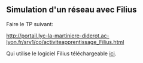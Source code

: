 ## Simulation d'un réseau avec Filius

Faire le TP suivant:

http://portail.lyc-la-martiniere-diderot.ac-lyon.fr/srv1/co/activiteapprentissage_Filius.html

Qui utilise le logiciel Filius téléchargeable [ici](http://lernsoftware-filius.de/Herunterladen).

<!-- 
> Les exercices de ce chapitre sont issus du site [pixees.fr]() de David Roche sous licence CC-BY-SA.

Après la théorie, passons maintenant à la pratique. Il est un peu difficile de mettre en place un
réseau pour effectuer quelques tests.

À la place, nous allons utiliser un **simulateur de réseau**. Il
existe différents types de simulateurs : du plus simple au plus `professionnel`.

Nous allons utiliser un simulateur relativement simple à prendre en main, mais suffisamment
performant : [`Filius`](http://www.lernsoftware-filius.de/Herunterladen) (la page web est en
allemand, mais le logiciel est disponible en anglais).


## [Simulation réseau 1](https://pixees.fr/informatiquelycee/n_site/nsi_prem_simReseau1.html)

Avant de visionner une petite vidéo qui devrait vous aider à prendre en main `Filius`, quelques petites indications

Nous allons utiliser deux commandes dans la vidéo :

- **`ipconfig`** qui permet de connaitre la configuration réseau de la machine(adresse IP, adresse
  MAC...) sur laquelle est exécutée cette commande (`ipconfig` est une commande Windows, sous les
  systèmes de type UNIX (Linux ou macOS par exemple), la commande équivalente est `ifconfig`)
- **`ping`** qui permet d'envoyer des paquets de données d'une machine A vers une machine B. Si la
  commande est exécutée sur la machine A, le `ping` devra être suivi par l'adresse IP de la machine
  B (par exemple, si l'adresse IP de B est `192.168.0.2`, on aura `ping 192.168.0.2`)

::: {.plus titre="Utilisation de la ligne de commande"}
Vous pouvez essayer directement ces commandes dans votre invite de commande.

- `ping lyceum.fr`
- `ipconfig` (ou `ifconfig` si vous êtes sur NIX). 
:::

Autre chose à retenir, vous allez peut-être apercevoir dans cette vidéo un *netmask* (masque de
réseau en français), vous devez juste savoir que :

- pour une adresse du type `a.b.c.d/8`, on a un *netmask* qui est `255.0.0.0`
- pour une adresse du type `a.b.c.d/16`, on a un *netmask* qui est `255.255.0.0`
- pour une adresse du type `a.b.c.d/24`, on a un *netmask* qui est `255.255.255.0`

Vous pouvez maintenant visionner la vidéo.

`youtube: nzuRSOwdF5I`


::: {.appli titre="Création d'un réseau"}
1. En utilisant le logiciel Filius, créez un réseau de 4 machines (`M1`, `M2`, `M3` et `M4`).
L'adresse IP de la machine `M1` est `192.168.1.1`, choisissez les adresses IP des machines `M2`, 
`M3` et `M4`.
2. Effectuez un `ipconfig` sur la machine `M1` afin de vérifier son adresse IP et de déterminer 
son adresse MAC (adresse physique).
3. Effectuez un `ping` de la machine `M2` vers la machine `M4`.
:::

## [Simulation réseau 2](https://pixees.fr/informatiquelycee/n_site/nsi_prem_simReseau2.html)

En utilisant `Filius`, nous allons maintenant mettre en place un serveur Web afin de pouvoir faire
des requêtes HTTP. Il sera possible d'analyser les données échangées entre les machines grâce à
l'outil *data exchange*.

Pour afficher cet outil, il suffit de faire un clic droit sur la machine concernée et de choisir
`show data exchange`. 

Commencez par visionner la vidéo ci-dessous :

`youtube: fY2yiRXMdS8`


::: {.appli titre=" Échange de données entre un client et un serveur"}
Une fois la vidéo visionnée, en utilisant le logiciel Filius, mettez en place un réseau composé de
2 clients et d'un serveur Web, créez ensuite une page HTML toute simple et activez le serveur Web
(comme indiqué dans la vidéo).

Choisissez un client et par l'intermédiaire d'un navigateur Web(que
vous aurez au préalable installé sur le client), effectuez une requête HTTP. Analysez les données
échangées entre le client et le serveur à l'aide de l'outil `data exchange`.

Comme vous pouvez le constater on retrouve :

- le protocole **TCP** au niveau de la couche *Transport*(*ACK* signifie *acknowledgement*, ce sont les
accusés de réception aussi appelés acquittement)
- le protocole **HTTP** au niveau de la couche *Application* (en cliquant sur les requêtes et 
réponses de la couche application `HTTP` on trouve notamment la directive `GET`)
- le protocole **ARP** qui permet de trouver une adresse `MAC` à partir d'une adresse `IP` 
(l'échange entre les 2 machines commence d'ailleurs avec ce protocole `ARP`, sinon, impossible 
d'envoyer les trames)

On notera que les trames et les paquets IP ne sont pas directement visibles avec cet outil *data
exchange* : il faut cliquer sur une ligne `TCP` pour *voir* les couches *Internet* et *accès
réseau*.
::: -->
